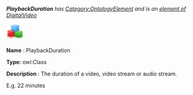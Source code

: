 ___PlaybackDuration__ 
 has
 [Category:OntologyElement](../../Category/OntologyElement "Category:OntologyElement") 
 and is an
 [element of](../../Property/ElementOf "Property:ElementOf") 
[DigitalVideo](../../Submissions/DigitalVideo "Submissions:DigitalVideo")_




  





[![Class](../images/thumb/2/27/Class.gif/45px-Class.gif)](../../Image/Class.gif "Class")


__Name__ 
 : PlaybackDuration
 



__Type:__ 
 owl:Class
 



__Description__ 
 : The duration of a video, video stream or audio stream.
 



 E.g. 22 minutes